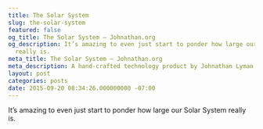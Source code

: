 ```yaml
---
title: The Solar System
slug: the-solar-system
featured: false
og_title: The Solar System – Johnathan.org
og_description: It’s amazing to even just start to ponder how large our Solar System
  really is.
meta_title: The Solar System – Johnathan.org
meta_description: A hand-crafted technology product by Johnathan Lyman
layout: post
categories: posts
date: 2015-09-20 08:34:26.000000000 -07:00
---
```


It’s amazing to even just start to ponder how large our Solar System really is.

